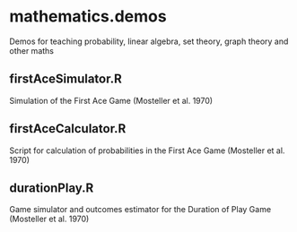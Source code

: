 # mathematics.demos
Demos for teaching probability, linear algebra, set theory, graph theory and other maths

## firstAceSimulator.R
Simulation of the First Ace Game (Mosteller et al. 1970)

## firstAceCalculator.R
Script for calculation of probabilities in the First Ace Game (Mosteller et al. 1970)

## durationPlay.R
Game simulator and outcomes estimator for the Duration of Play Game (Mosteller et al. 1970)
